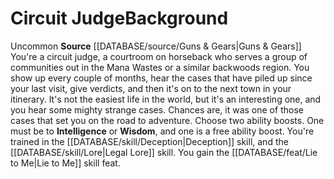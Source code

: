 ﻿---
ability:
- Intelligence
- Wisdom
ability_boost:
- Intelligence
- Wisdom
feat: '[[DATABASE/feat/Lie to Me|Lie to Me]]'
id: '282'
name: Circuit Judge
prerequisite: null
rarity: Uncommon
rus_type_level: null
skill:
- '[[DATABASE/skill/Deception|Deception]]'
- Legal [[DATABASE/skill/Lore|Lore]]
source: '[[DATABASE/source/Guns & Gears|Guns & Gears]]'
subcategory: general
trait:
- '[[DATABASE/trait/Uncommon|Uncommon]]'
type: Background

---
# Circuit Judge<span class="item-type">Background</span>

<span class="trait-uncommon item-trait">Uncommon</span>
**Source** [[DATABASE/source/Guns & Gears|Guns & Gears]]
You're a circuit judge, a courtroom on horseback who serves a group of communities out in the Mana Wastes or a similar backwoods region. You show up every couple of months, hear the cases that have piled up since your last visit, give verdicts, and then it's on to the next town in your itinerary. It's not the easiest life in the world, but it's an interesting one, and you hear some mighty strange cases. Chances are, it was one of those cases that set you on the road to adventure.
Choose two ability boosts. One must be to **Intelligence** or **Wisdom**, and one is a free ability boost.
You're trained in the [[DATABASE/skill/Deception|Deception]] skill, and the [[DATABASE/skill/Lore|Legal Lore]] skill. You gain the [[DATABASE/feat/Lie to Me|Lie to Me]] skill feat.
